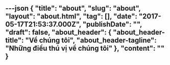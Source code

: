 ---json
{
    "title": "about",
    "slug": "about",
    "layout": "about.html",
    "tag": [],
    "date": "2017-05-17T21:53:37.000Z",
    "publishDate": "",
    "draft": false,
    "about_header": {
        "about_header-title": "Về chúng tôi",
        "about_header-tagline": "Những điều thú vị về chúng tôi"
    },
    "__content__": ""
}
---
